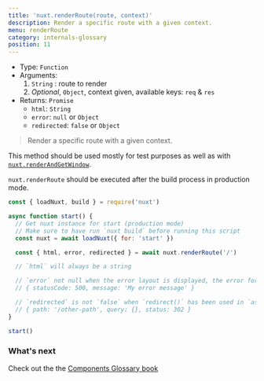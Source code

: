 ```yaml
---
title: 'nuxt.renderRoute(route, context)'
description: Render a specific route with a given context.
menu: renderRoute
category: internals-glossary
position: 11
---
```


- Type: `Function`
- Arguments:
  1. `String` : route to render
  2. _Optional_, `Object`, context given, available keys: `req` & `res`
- Returns: `Promise`
  - `html`: `String`
  - `error`: `null` or `Object`
  - `redirected`: `false` or `Object`

> Render a specific route with a given context.

This method should be used mostly for test purposes as well as with [`nuxt.renderAndGetWindow`](/docs/2.x/internals-glossary/nuxt-render-and-get-window).

<base-alert>

`nuxt.renderRoute` should be executed after the build process in production mode.

</base-alert>

```js
const { loadNuxt, build } = require('nuxt')

async function start() {
  // Get nuxt instance for start (production mode)
  // Make sure to have run `nuxt build` before running this script
  const nuxt = await loadNuxt({ for: 'start' })

  const { html, error, redirected } = await nuxt.renderRoute('/')

  // `html` will always be a string

  // `error` not null when the error layout is displayed, the error format is:
  // { statusCode: 500, message: 'My error message' }

  // `redirected` is not `false` when `redirect()` has been used in `asyncData()` or `fetch()`
  // { path: '/other-path', query: {}, status: 302 }
}

start()
```

### What's next

<base-alert type="next">

Check out the the [Components Glossary book](/docs/2.x/components-glossary/pages-fetch)

</base-alert>

